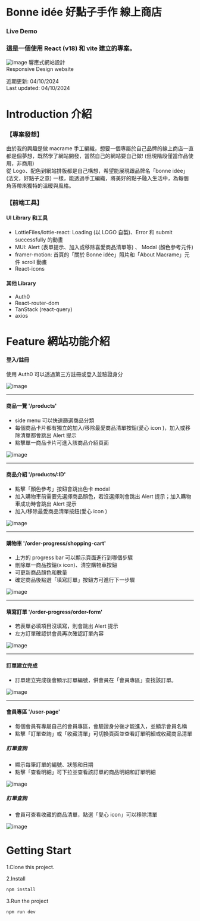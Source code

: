 # Bonne idée 好點子手作 線上商店

### Live Demo

### 這是一個使用 React (v18) 和 vite 建立的專案。

![image](/public/RWD%20display.png)
響應式網站設計  
Responsive Design website

近期更新: 04/10/2024  
Last updated: 04/10/2024

# Introduction 介紹

### 【專案發想】

由於我的興趣是做 macrame 手工編織，想要一個專屬於自己品牌的線上商店一直都是個夢想，既然學了網站開發，當然自己的網站要自己做! (但現階段僅當作品使用，非商用)  
從 Logo、配色到網站排版都是自己構想，希望能展現跟品牌名「bonne idée」(法文，好點子之意) 一樣，能透過手工編織，將美好的點子融入生活中，為每個角落帶來獨特的溫暖與風格。

### 【前端工具】

#### UI Library 和工具

- LottieFiles/lottie-react: Loading (以 LOGO 自製)、Error 和 submit successfully 的動畫
- MUI: Alert (表單提示、加入或移除喜愛商品清單等) 、 Modal (顏色參考元件)
- framer-motion: 首頁的「關於 Bonne idée」照片和「About Macrame」元件 scroll 動畫
- React-icons

#### 其他 Library

- Auth0
- React-router-dom
- TanStack (react-query)
- axios

# Feature 網站功能介紹

#### 登入/註冊

使用 Auth0 可以透過第三方註冊或登入並驗證身分

![image](/public/login.png)

---

#### 商品一覽 '/products'

- side menu 可以快速篩選商品分類
- 每個商品卡片都有獨立的加入/移除最愛商品清單按鈕(愛心 icon )，加入或移除清單都會跳出 Alert 提示
- 點擊單一商品卡片可進入該商品介紹頁面

![image](/public/all-products.png)

---

#### 商品介紹 '/products/:ID'

- 點擊「顏色參考」按鈕會跳出色卡 modal
- 加入購物車前需要先選擇商品顏色，若沒選擇則會跳出 Alert 提示；加入購物車成功時會跳出 Alert 提示
- 加入/移除最愛商品清單按鈕(愛心 icon )

![image](/public/product-detail.png)

---

#### 購物車 '/order-progress/shopping-cart'

- 上方的 progress bar 可以顯示頁面進行到哪個步驟
- 刪除單一商品按鈕(x icon)、清空購物車按鈕
- 可更新商品顏色和數量
- 確定商品後點選「填寫訂單」按鈕方可進行下一步驟

![image](/public/shopping-cart.png)

---

#### 填寫訂單 '/order-progress/order-form'

- 若表單必填項目沒填寫，則會跳出 Alert 提示
- 左方訂單確認供會員再次確認訂單內容

![image](/public/order-form.png)

---

#### 訂單建立完成

- 訂單建立完成後會顯示訂單編號，供會員在「會員專區」查找該訂單。

![image](/public/order-done.png)

---

#### 會員專區 '/user-page'

- 每個會員有專屬自己的會員專區，會驗證身分後才能進入，並顯示會員名稱
- 點擊「訂單查詢」或「收藏清單」可切換頁面並查看訂單明細或收藏商品清單

##### 訂單查詢

- 顯示每筆訂單的編號、狀態和日期
- 點擊「查看明細」可下拉並查看該訂單的商品明細和訂單明細

![image](/public/user-page-order.png)

##### 訂單查詢

- 會員可查看收藏的商品清單，點選「愛心 icon」可以移除清單

![image](/public/user-page-fav.png)

# Getting Start

1.Clone this project.

2.Install

```javascript
npm install
```

3.Run the project

```javascript
npm run dev
```
